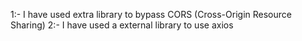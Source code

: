 1:- I have used extra library to bypass CORS (Cross-Origin Resource Sharing)
2:- I have used a external library to use axios